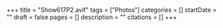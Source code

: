 +++
title = "Show617P2.avif"
tags = ["Photos"]
categories = []
startDate = ""
draft = false
pages = []
description = ""
citations = []
+++
